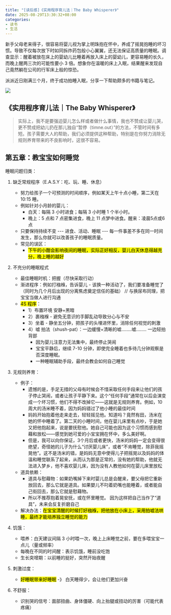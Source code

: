 ```yaml
---
title: "[读后感]《实用程序育儿法｜The Baby Whisperer》"
date: 2025-08-29T13:30:32+08:00
categories: 
- 读书
- 生活
---
```


新手父母老来得子，很容易将婴儿视为掌上明珠抱在怀中，养成了摇晃抱睡的坏习惯。导致不仅每次放下时如同拆炸药包般小心翼翼，还无法保证高质量的睡眠。调查显示：醒着被放在床上的婴幼儿比睡着再放入床上的婴幼儿，更容易睡的长久，而晚上醒两三次的可能性要小 3 倍。想象你在温暖的床上入眠，结果醒来发现自己竟然躺在公司的行军床上般的惊恐。

派派近日刚满三个月，终于成功拍睡入眠，分享一下帮助颇多的书籍与笔记。

![](/images/blog/global/17585214151356.jpg)


## 《实用程序育儿法｜The Baby Whisperer》

> 实际上，我不是要强迫婴儿怎么样或者做什么事情，我也不赞成让婴儿哭，更不赞成把幼儿扔在那儿独自“暂停（timne.out）”的方法，不管时间有多短。孩子需要大人的帮助，我们必须提供这种帮助，特别是在你努力消除无规则养育带来的不良影响时，这很不容易。

## 第五章：教宝宝如何睡觉
睡眠问题归类：
1. 缺乏常规程序（E.A.S.Y：吃、玩、睡、休息）
    - 努力给孩子一个可预测的时间顺序，例如某天上午十点小睡，第二天在 10:15 睡。
    - 例如针对小月龄的婴儿：
        - 白天：每隔 3 小时进食；每隔 3 小时睡 1 个半小时。
        - 晚上：5 点和 7 点密集进食，晚上 11 点梦中进食。醒来：凌晨5点或6点
    - 只要保持持续不变  ---  进食、活动、睡眠  ---  每一件事差不多在同一时间发生，那么你就可以改善孩子的睡眠质量。
    - 常见的误区：
      - <mark>下午的小酣会影响夜间的睡眠，实际正好相反，婴儿白天休息得越充分，晚上睡的越好<mark/>


2. 不充分的睡眠程式
    - 最佳睡眠时机：把握（尽快采取行动）
    - 渐进程序：例如打襁褓，告诉婴儿 - 该换一种活动了，我们要准备睡觉了（同时为几个月后出现的分离焦虑奠定信任的基础） // 与换尿布同理，把宝宝当做人进行沟通
    - <mark>4S 程序</mark>：
        - 1）布置环境 安静+黑暗 
        - 2）裹襁褓 - 避免无意识的手脚乱动导致分心与不安 
        - 3）坐着 - 静坐五分钟，把孩子的头埋进怀里，消除任何视觉的刺激 
        - 4）嘘 拍法（shush-pat）：一边缓慢+清晰的嘘........嘘........ 一边轻拍背部
            - 因为婴儿注意力无法集中，最终停止哭闹
            - 宝宝平静后，继续 7-10 分钟，即使完全睡着也多待几分钟观察是否深度睡眠。
            - 一种睡眠辅助手段，最终会教会如何自己睡觉

3. 无规则养育：
    - 例子：
      - 遗憾的是，手足无措的父母有时候会不惜采取任何手段来让他们的孩子停止哭闹，或者让孩子平静下来。这个“任何手段”通常在以后会演变成一个坏习惯，他们不得不改掉它——这就是无规则养育。例如，10周大的汤米睡不着，因为妈妈错过了他小睡的最佳时间
      - 妈妈开始抱着他走来走去，轻轻摇见他。知道吗？竟然有田，汤米在她的怀中睡着了。第二天的小睡时间，他在婴儿床里有点吵，于是她又把他抱起来，说是要抚慰他。她自己可能也因为这个习惯而感到慰藉和放松——感觉到她可爱的小宝宝拥在怀中，多么美好啊。
      - 但是，我可以向你保证，3个月后或者更快，汤米的妈妈一定会变得很绝望，奇怪她的儿子为什么“讨厌婴儿床”，或者“不肯睡觉，除菲我摇晃他”。这不是汤米的错，是妈妈无意中使得儿子把摇晃以及妈妈的体温和睡觉联系了起来，从而认为那是正常的，没有她的帮助，他就无法进入梦乡，他不喜欢婴儿床，因为没有人教他如何在婴儿床里放松
    - 道具依赖：
        - 道具与慰藉物：如果奶嘴掉下来时婴儿总是会醒来，要父母把它重新放回去，那么它就是道具。如果嬰儿不叼着奶嘴也能睡着，或者能自己街回去，那么它就是慰藉物。
        - 所以不推荐抱着晃安抚，或在怀里睡觉。 因为这样把自己当作了“道具”，未来会反复折磨自己 
    - 解决办法：<mark>在宝宝清醒的时候打好襁褓，把他放在小床上，采用拍嘘法哄睡，最终才能培养独立睡觉的能力</mark>
4. 饥饿：
    - 喂养：白天建议间隔 3 小时喂一次，晚上上床睡觉之前，要在多喂宝宝一点儿（量或频率）
    - 每晚在不同的时间醒：表示饥饿，睡前没吃饱
    - 生长突增期：以前睡的挺好，突然开始夜醒 
5. 刺激过度：
    - <mark>好睡眠带来好睡眠</mark> -》 白天睡得少，会让他们更加兴奋
6. 不舒服：
    - 识别哭的信号：面部扭曲、身体僵硬、向上抬腿或扭动的厉害（可能代表疼痛）
